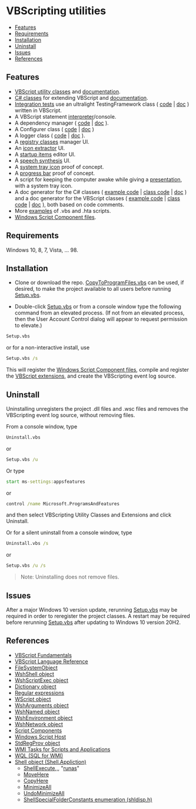 # VBScripting utilities

- [Features](#features)  
- [Requirements](#requirements)  
- [Installation](#installation)  
- [Uninstall](#uninstall)  
- [Issues](#issues)  
- [References](#references)  

## Features

- [VBScript utility classes] and [documentation](docs/VBScriptClasses.md).  
- [C# classes] for extending VBScript and [documentation](docs/CSharpClasses.md).  
- [Integration tests](spec/ReadMe.md) use an ultralight TestingFramework class ( [code](class/TestingFramework.vbs) | [doc](docs/VBScriptClasses.md#testingframework) ) written in VBScript.
- A VBScript statement [interpreter]/console.  
- A dependency manager ( [code](class/Includer.vbs) | [doc](docs/VBScriptClasses.md#includer) ).  
- A Configurer class ( [code](class/Configurer.vbs) | [doc](docs/VBScriptClasses.md#configurer) )
- A logger class ( [code](class/VBSLogger.vbs) | [doc](docs/VBScriptClasses.md#vbslogger) ).  
- A [registry classes] manager UI.  
- An [icon extractor] UI.  
- A [startup items] editor UI.  
- A [speech synthesis] UI.  
- A [system tray icon] proof of concept.
- A [progress bar] proof of concept.
- A script for keeping the computer awake while
  giving a [presentation], with a system tray icon.  
- A doc generator for the C# classes ( [example code](examples/Generate-the-CSharp-docs.vbs) | [class code](class/DocGeneratorCS.vbs) | [doc](docs/VBScriptClasses.md#docgeneratorcs) ) and a doc generator for the VBScript classes ( [example code](examples/Generate-the-VBScript-docs.vbs) | [class code](class/DocGenerator.vbs) | [doc](docs/VBScriptClasses.md#docgenerator) ), both based on code comments.  
- More [examples] of .vbs and .hta scripts.
- [Windows Script Component files].

## Requirements

Windows 10, 8, 7, Vista, ... 98.

## Installation

- Clone or download the repo. [CopyToProgramFiles.vbs](./CopyToProgramFiles.vbs) can be used, if desired, to make the project available to all users before running [Setup.vbs].

- Double-click [Setup.vbs] or from a console window type the following command from an elevated process. (If not from an elevated process, then the User Account Control dialog will appear to request permission to elevate.)  

``` cmd
Setup.vbs
```

or for a non-interactive install, use  

``` cmd
Setup.vbs /s
```

This will register the [Windows Script Component files], compile and register the [VBScript extensions], and create the VBScripting event log source.  

## Uninstall

Uninstalling unregisters the project .dll files and .wsc files and removes the VBScripting event log source, without removing files.  

From a console window, type

``` cmd
Uninstall.vbs
```

or

``` cmd
Setup.vbs /u
```

Or type

``` cmd
start ms-settings:appsfeatures
```

or

``` cmd
control /name Microsoft.ProgramsAndFeatures
```

and then select VBScripting Utility Classes and Extensions and click Uninstall.  

Or for a silent uninstall from a console window, type

``` cmd
Uninstall.vbs /s
```

or

``` cmd
Setup.vbs /u /s
```

> Note: Uninstalling does not remove files.

## Issues

After a major Windows 10 version update, rerunning [Setup.vbs] may be required in order to reregister the project classes. A restart may be required before rerunning [Setup.vbs] after updating to Windows 10 version 20H2.  

## References  

- [VBScript Fundamentals](https://docs.microsoft.com/en-us/previous-versions/windows/internet-explorer/ie-developer/scripting-articles/0ad0dkea(v=vs.84))  
- [VBScript Language Reference](https://docs.microsoft.com/en-us/previous-versions/windows/internet-explorer/ie-developer/scripting-articles/d1wf56tt(v=vs.84))  
- [FileSystemObject](https://docs.microsoft.com/en-us/previous-versions/windows/internet-explorer/ie-developer/scripting-articles/6kxy1a51(v=vs.84))  
- [WshShell object](https://docs.microsoft.com/en-us/previous-versions/windows/internet-explorer/ie-developer/scripting-articles/aew9yb99(v=vs.84))  
- [WshScriptExec object](https://docs.microsoft.com/en-us/previous-versions/windows/internet-explorer/ie-developer/scripting-articles/2f38xsxe(v=vs.84))  
- [Dictionary object](https://docs.microsoft.com/en-us/previous-versions/windows/internet-explorer/ie-developer/scripting-articles/x4k5wbx4(v=vs.84))  
- [Regular expressions](https://docs.microsoft.com/en-us/previous-versions/windows/internet-explorer/ie-developer/scripting-articles/6wzad2b2(v=vs.84))  
- [WScript object](https://docs.microsoft.com/en-us/previous-versions/windows/internet-explorer/ie-developer/scripting-articles/at5ydy31(v=vs.84))  
- [WshArguments object](https://docs.microsoft.com/en-us/previous-versions/windows/internet-explorer/ie-developer/scripting-articles/ss1ysb2a(v=vs.84))  
- [WshNamed object](https://docs.microsoft.com/en-us/previous-versions/windows/internet-explorer/ie-developer/scripting-articles/d6y04sbb(v=vs.84))  
- [WshEnvironment object](https://docs.microsoft.com/en-us/previous-versions/windows/internet-explorer/ie-developer/scripting-articles/6s7w15a0(v=vs.84))  
- [WshNetwork object](https://docs.microsoft.com/en-us/previous-versions/windows/internet-explorer/ie-developer/scripting-articles/s6wt333f(v=vs.84))  
- [Script Components](https://docs.microsoft.com/en-us/previous-versions/windows/internet-explorer/ie-developer/scripting-articles/asxw6z3c(v=vs.84))  
- [Windows Script Host](https://docs.microsoft.com/en-us/previous-versions/windows/internet-explorer/ie-developer/scripting-articles/9bbdkx3k(v=vs.84))  
- [StdRegProv object](https://docs.microsoft.com/en-us/previous-versions/windows/desktop/regprov/stdregprov)  
- [WMI Tasks for Scripts and Applications](https://docs.microsoft.com/en-us/windows/win32/wmisdk/wmi-tasks-for-scripts-and-applications)  
- [WQL (SQL for WMI)](https://docs.microsoft.com/en-us/windows/win32/wmisdk/wql-sql-for-wmi)  
- [Shell object (Shell.Appliction)](https://docs.microsoft.com/en-us/windows/win32/shell/shell)  
  - [ShellExecute](https://docs.microsoft.com/en-us/windows/win32/shell/shell-shellexecute),,, "[runas](https://docs.microsoft.com/en-us/windows/win32/shell/launch#object-verbs)"  
  - [MoveHere](https://docs.microsoft.com/en-us/windows/win32/shell/folder-movehere)  
  - [CopyHere](https://docs.microsoft.com/en-us/windows/win32/shell/folder-copyhere)  
  - [MinimizeAll](https://docs.microsoft.com/en-us/windows/win32/shell/shell-minimizeall)  
  - [UndoMinimizeAll](https://docs.microsoft.com/en-us/windows/win32/shell/shell-undominimizeall)  
  - [ShellSpecialFolderConstants enumeration (shldisp.h)](https://docs.microsoft.com/en-us/windows/win32/api/shldisp/ne-shldisp-shellspecialfolderconstants)  



[VBScript utility classes]: class
[C# classes]: .Net
[testing framework]: docs/VBScriptClasses.md#testingframework
[dependency manager]: docs/VBScriptClasses.md#includer
[logger]: docs/VBScriptClasses.md#vbslogger
[examples]: examples
[Setup.vbs]: Setup.vbs
[Windows Script Component files]: class/wsc/ReadMe.md#the-wsc-folder
[VBScript extensions]: .Net
[registry classes]: examples/RegistryClasses.hta
[icon extractor]: examples/icon-extractor.hta
[startup items]: examples/StartItems.hta
[speech synthesis]: examples/SpeechSynthesis.hta
[speech synthesis]: examples/SpeechSynthesis.hta
[presentation]: examples/Presentation.vbs
[interpreter]: examples/VBSInterpreter.hta
[system tray icon]: .Net/test/NotifyIcon-test.vbs
[progress bar]: .Net/test/ProgressBar-test.vbs
[Scripting links]: https://docs.microsoft.com/en-us/previous-versions/cc498722(v=msdn.10)
